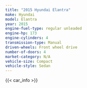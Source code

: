 ```yaml
---
title: "2015 Hyundai Elantra"
make: Hyundai
model: Elantra
year: 2015
engine-fuel-type: regular unleaded
engine-hp: 173
engine-cylinders: 4
transmission-type: Manual
driven-wheels: Front wheel drive
number-of-doors: 4
market-category: N/A
vehicle-size: Compact
vehicle-style: Sedan
---
```


{{< car_info >}}

